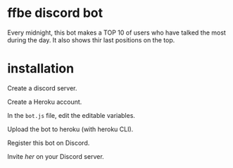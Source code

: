 # ffbe discord bot

Every midnight, this bot makes a TOP 10 of users who have talked the most during 
the day. It also shows thir last positions on the top.

# installation

Create a discord server.

Create a Heroku account.

In the `bot.js` file, edit the editable variables.

Upload the bot to heroku (with heroku CLI).

Register this bot on Discord.

Invite *her* on your Discord server.
